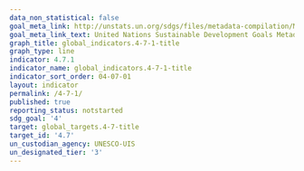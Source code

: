 ```yaml
---
data_non_statistical: false
goal_meta_link: http://unstats.un.org/sdgs/files/metadata-compilation/Metadata-Goal-4.pdf
goal_meta_link_text: United Nations Sustainable Development Goals Metadata (pdf 210kB)
graph_title: global_indicators.4-7-1-title
graph_type: line
indicator: 4.7.1
indicator_name: global_indicators.4-7-1-title
indicator_sort_order: 04-07-01
layout: indicator
permalink: /4-7-1/
published: true
reporting_status: notstarted
sdg_goal: '4'
target: global_targets.4-7-title
target_id: '4.7'
un_custodian_agency: UNESCO-UIS
un_designated_tier: '3'
---
```

